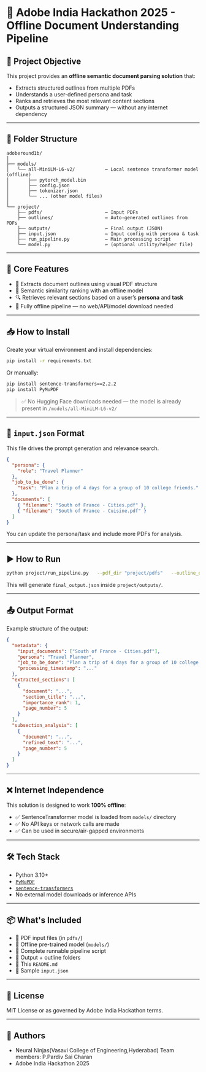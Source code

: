 # 📄 Adobe India Hackathon 2025 - Offline Document Understanding Pipeline

## 📌 Project Objective

This project provides an **offline semantic document parsing solution** that:
- Extracts structured outlines from multiple PDFs
- Understands a user-defined persona and task
- Ranks and retrieves the most relevant content sections
- Outputs a structured JSON summary — without any internet dependency

---

## 📂 Folder Structure

```
adoberound1b/
│
├── models/
│   └── all-MiniLM-L6-v2/           ← Local sentence transformer model (offline)
│       ├── pytorch_model.bin
│       ├── config.json
│       ├── tokenizer.json
│       └── ... (other model files)
│
└── project/
    ├── pdfs/                       ← Input PDFs
    ├── outlines/                   ← Auto-generated outlines from PDFs
    ├── outputs/                    ← Final output (JSON)
    ├── input.json                  ← Input config with persona & task
    ├── run_pipeline.py             ← Main processing script
    └── model.py                    ← (optional utility/helper file)
```

---

## 🧠 Core Features

- 📎 Extracts document outlines using visual PDF structure
- 🧠 Semantic similarity ranking with an offline model
- 🔍 Retrieves relevant sections based on a user’s **persona** and **task**
- 🧾 Fully offline pipeline — no web/API/model download needed

---

## 📥 How to Install

Create your virtual environment and install dependencies:

```bash
pip install -r requirements.txt
```

Or manually:

```bash
pip install sentence-transformers==2.2.2
pip install PyMuPDF
```

> ✅ No Hugging Face downloads needed — the model is already present in `/models/all-MiniLM-L6-v2/`

---

## 📝 `input.json` Format

This file drives the prompt generation and relevance search.

```json
{
  "persona": {
    "role": "Travel Planner"
  },
  "job_to_be_done": {
    "task": "Plan a trip of 4 days for a group of 10 college friends."
  },
  "documents": [
    { "filename": "South of France - Cities.pdf" },
    { "filename": "South of France - Cuisine.pdf" }
  ]
}
```

You can update the persona/task and include more PDFs for analysis.

---

## ▶️ How to Run

```bash
python project/run_pipeline.py   --pdf_dir "project/pdfs"   --outline_dir "project/outlines"   --output_dir "project/outputs"   --input_json "project/input.json"
```

This will generate `final_output.json` inside `project/outputs/`.

---

## 📤 Output Format

Example structure of the output:

```json
{
  "metadata": {
    "input_documents": ["South of France - Cities.pdf"],
    "persona": "Travel Planner",
    "job_to_be_done": "Plan a trip of 4 days for a group of 10 college friends.",
    "processing_timestamp": "..."
  },
  "extracted_sections": [
    {
      "document": "...",
      "section_title": "...",
      "importance_rank": 1,
      "page_number": 5
    }
  ],
  "subsection_analysis": [
    {
      "document": "...",
      "refined_text": "...",
      "page_number": 5
    }
  ]
}
```

---

## ❌ Internet Independence

This solution is designed to work **100% offline**:

- ✅ SentenceTransformer model is loaded from `models/` directory
- ✅ No API keys or network calls are made
- ✅ Can be used in secure/air-gapped environments

---

## 🛠️ Tech Stack

- Python 3.10+
- [`PyMuPDF`](https://pymupdf.readthedocs.io/)
- [`sentence-transformers`](https://www.sbert.net/)
- No external model downloads or inference APIs

---

## 📦 What's Included

- 🔹 PDF input files (in `pdfs/`)
- 🔹 Offline pre-trained model (`models/`)
- 🔹 Complete runnable pipeline script
- 🔹 Output + outline folders
- 🔹 This `README.md`
- 🔹 Sample `input.json`

---

## 📄 License

MIT License or as governed by Adobe India Hackathon terms.

---

## 🤝 Authors

- Neural Ninjas(Vasavi College of Engineering,Hyderabad)
  Team members:
  P.Pardiv Sai Charan
- Adobe India Hackathon 2025